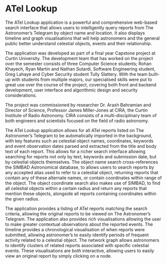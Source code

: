 <h1>ATel Lookup</h1>

The ATel Lookup application is a powerful and comprehensive web-based search interface that allows users to intelligently query reports from The Astronomer’s Telegram by object name and location. It also displays timeline and graph visualisations that will help astronomers and the general public better understand celestial objects, events and their relationship. 

The application was developed as part of a final year Capstone project at Curtin University. The development team that has worked on the project over the semester consists of three Computer Science students; Rohan Khayech, Ryan Martin and Nathan Sutardi, Software Engineering student, Greg Lahaye and Cyber Security student Tully Slattery. With the team built-up with students from multiple majors, our specialised skills were put to great use over the course of the project, covering both front and backend development, user interface and algorithmic design and security considerations.  

The project was commissioned by researcher Dr. Arash Bahramian and Director of Science, Professor James Miller-Jones at CIRA, the Curtin Institute of Radio Astronomy. CIRA consists of a multi-disciplinary team of both engineers and scientists focused on the field of radio astronomy. 

The ATel Lookup application allows for all ATel reports listed on The Astronomer’s Telegram to be automatically imported in the background, with key features such as celestial object names, coordinates, keywords and event observation dates parsed and extracted from the title and body text of each report. This allows for a richer search interface allowing searching for reports not only by text, keywords and submission date, but by celestial objects themselves. The object name search cross-references the SIMBAD Astronomical database, to allows users to search reports by any accepted alias used to refer to a celestial object, returning reports that contain any of these alternate names, or contain coordinates within range of the object. The object coordinate search also makes use of SIMBAD, to find all celestial objects within a certain radius and return any reports that mention these objects, alongside all reports containing coordinates within the given radius. 

The application provides a listing of ATel reports matching the search criteria, allowing the original reports to be viewed on The Astronomer’s Telegram. The application also provides rich visualisations allowing the user to make greater contextual observations about the reported events. The timeline provides a chronological visualisation of when reports were submitted, allowing astronomer’s to easily identify periods of frequent activity related to a celestial object. The network graph allows astronomers to identify clusters of related reports associated with specific celestial events. These visualisations are both interactive, allowing users to easily view an original report by simply clicking on a node.
